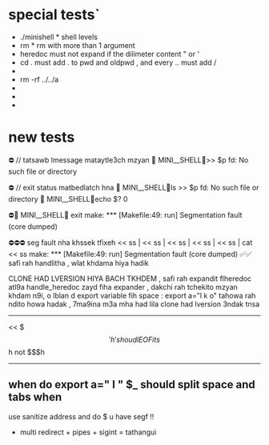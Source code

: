 # special tests`
* ./minishell    * shell levels
* rm   * rm with more than 1 argument
* heredoc must not expand if the dilimeter content " or '
* cd . must add . to pwd and oldpwd , and every .. must add /
* 
* rm -rf ../../a
* 
* 
* 

# new tests
⛔ // tatsawb lmessage mataytle3ch mzyan
👾 MINI__SHELL🦠>> $p
fd: No such file or directory

⛔ // exit status matbedlatch hna
👾 MINI__SHELL🦠ls >> $p
fd: No such file or directory
👾 MINI__SHELL🦠echo $?
0

⛔👾 MINI__SHELL🦠 exit
make: *** [Makefile:49: run] Segmentation fault (core dumped)

⛔⛔⛔ seg fault nha khssek tfixeh
<< ss | << ss | << ss | << ss | << ss | cat << ss
make: *** [Makefile:49: run] Segmentation fault (core dumped)
✅✅ safi rah handlitha , wlat khdama hiya hadik

CLONE HAD LVERSION HIYA BACH TKHDEM , safi rah expandit flheredoc atl9a handle_heredoc zayd fiha expander , dakchi rah tchekito mzyan khdam n9i, o lblan d export variable fih space : export a="l k o" tahowa rah ndito howa hadak , 7ma9ina m3a mha had lila 
clone had lversion 3ndak tnsa

---------------------------------------------------------------------------
<< $$$'h'
shoudl EOF its $$h not $$$h

----------------------------------------------------------------------------
when do export	a="                    l                   "
				$_
should split space and tabs when
--------------------------------------------
use sanitize address and do $ u have segf !!

- multi redirect + pipes + sigint = tathangui